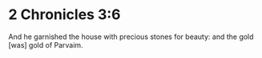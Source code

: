 # 2 Chronicles 3:6

And he garnished the house with precious stones for beauty: and the gold [was] gold of Parvaim.